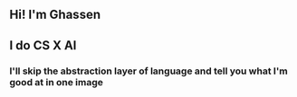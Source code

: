 ## Hi! I'm Ghassen
## I do CS X AI 
### I'll  skip the abstraction layer of language and tell you what I'm good at in one image
